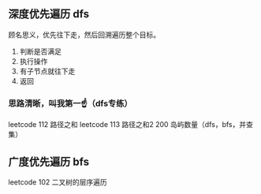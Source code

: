 ## 深度优先遍历 dfs

顾名思义，优先往下走，然后回溯遍历整个目标。

1. 判断是否满足
2. 执行操作
3. 有子节点就往下走
4. 返回

### 思路清晰，叫我第一☝️（dfs专练）
leetcode 112 路径之和
leetcode 113 路径之和2
200 岛屿数量（dfs，bfs，并查集）

## 广度优先遍历 bfs

leetcode 102 二叉树的层序遍历
